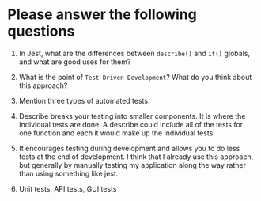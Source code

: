 # Please answer the following questions

1.  In Jest, what are the differences between `describe()` and `it()` globals, and what are good uses for them?
2.  What is the point of `Test Driven Development`? What do you think about this approach?
3.  Mention three types of automated tests.

1. Describe breaks your testing into smaller components. It is where the individual tests are done. A describe could include all of the tests for one function and each it would make up the individual tests

2. It encourages testing during development and allows you to do less tests at the end of development. I think that I already use this approach, but generally by manually testing my application along the way rather than using something like jest.

3. Unit tests, API tests, GUI tests